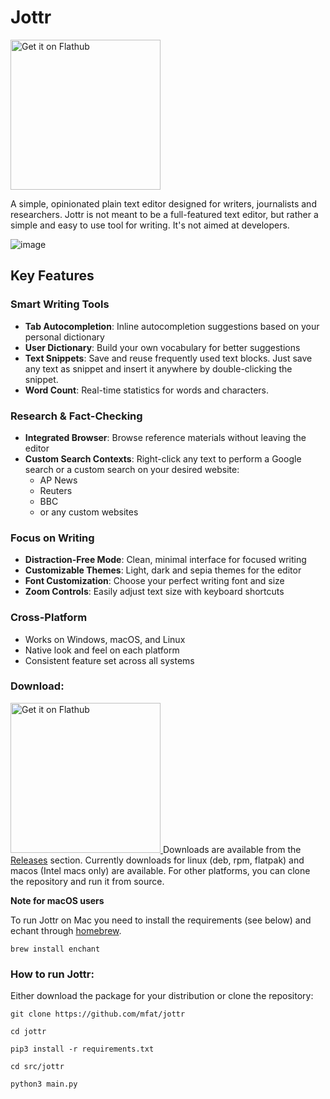 
# Jottr

<a href='https://flathub.org/apps/io.github.mfat.jottr'>
    <img width='240' alt='Get it on Flathub' src='https://flathub.org/api/badge?locale=en'/>
  </a>

A simple, opinionated plain text editor designed for writers, journalists and researchers. Jottr is not meant to be a full-featured text editor, but rather a simple and easy to use tool for writing. It's not aimed at developers.

![image](https://github.com/user-attachments/assets/ee7b18fc-73cc-4f0b-a8bf-6508dd67defa)


## Key Features

### Smart Writing Tools
- **Tab Autocompletion**: Inline autocompletion suggestions based on your personal dictionary
- **User Dictionary**: Build your own vocabulary for better suggestions
- **Text Snippets**: Save and reuse frequently used text blocks. Just save any text as snippet and insert it anywhere by double-clicking the snippet.
- **Word Count**: Real-time statistics for words and characters.

### Research & Fact-Checking
- **Integrated Browser**: Browse reference materials without leaving the editor
- **Custom Search Contexts**: Right-click any text to perform a Google search or a custom search on your desired website:
  - AP News
  - Reuters
  - BBC
  - or any custom websites
    
### Focus on Writing
- **Distraction-Free Mode**: Clean, minimal interface for focused writing
- **Customizable Themes**: Light, dark and sepia themes for the editor
- **Font Customization**: Choose your perfect writing font and size
- **Zoom Controls**: Easily adjust text size with keyboard shortcuts

### Cross-Platform
- Works on Windows, macOS, and Linux
- Native look and feel on each platform
- Consistent feature set across all systems

### Download:


<a href='https://flathub.org/apps/io.github.mfat.jottr'>
    <img width='240' alt='Get it on Flathub' src='https://flathub.org/api/badge?locale=en'/>
  </a


Downloads are available from the [Releases](https://github.com/mfat/jottr/releases) section.
Currently downloads for linux (deb, rpm, flatpak) and macos (Intel macs only) are available.
For other platforms, you can clone the repository and run it from source.

**Note for macOS users** 

To run Jottr on Mac you need to install the requirements (see below) and echant through [homebrew](https://brew.sh/).

`brew install enchant`

### How to run Jottr:

Either download the package for your distribution or clone the repository:

`git clone https://github.com/mfat/jottr`

`cd jottr`

`pip3 install -r requirements.txt`

`cd src/jottr`

`python3 main.py`

